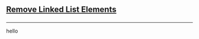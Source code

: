 <h2><a href="https://leetcode.com/problems/remove-linked-list-elements/submissions/857927391/?envType=study-plan&id=data-structure-i">Remove Linked List Elements</a></h2><h3></h3><hr>hello